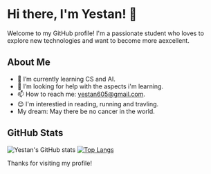 # Hi there, I'm Yestan! 👋

Welcome to my GitHub profile! I'm a passionate student who loves to explore new technologies and want to become more aexcellent.

## About Me

- 🌱 I’m currently learning CS and AI.
- 🤔 I’m looking for help with the aspects i'm learning.
- 📫 How to reach me: yestan605@gmail.com.
- 😊 I'm interestied in reading, running and travling.
- My dream: May there be no cancer in the world.

## GitHub Stats

![Yestan's GitHub stats](https://github-readme-stats.vercel.app/api?username=yestan1125&show_icons=true&theme=radical)
[![Top Langs](https://github-readme-stats.vercel.app/api/top-langs/?username=yestan1125&layout=donut)](https://github.com/anuraghazra/github-readme-stats)

Thanks for visiting my profile!

